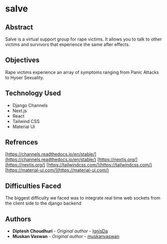 # salve

## Abstract 
Salve is a virtual support group for rape victims. It allows you to talk to other victims and survivors that experience the same after effects.

## Objectives 
Rape victims experience an array of symptoms ranging from Panic Attacks to Hyoer Sexuality.

## Technology Used 
- Django Channels 
- Next.js 
- React
- Tailwind CSS
- Material UI

## Refrences
[https://channels.readthedocs.io/en/stable/](https://channels.readthedocs.io/en/stable/)
[https://nextjs.org/](https://nextjs.org/)
[https://tailwindcss.com/](https://tailwindcss.com/)
[https://material-ui.com/](https://material-ui.com/)

## Difficulties Faced
The biggest difficulty we faced was to integrate real time web sockets from the client side to the django backend

## Authors

- **Diptesh Choudhuri** - _Original author_ - [IgnisDa](https://github.com/IgnisDa)
- **Muskan Vaswan** - _Original author_ - [muskanvaswan](https://github.com/muskanvaswan)
